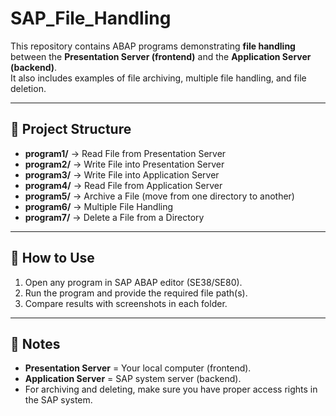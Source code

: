 # SAP_File_Handling

This repository contains ABAP programs demonstrating **file handling** between the **Presentation Server (frontend)** and the **Application Server (backend)**.  
It also includes examples of file archiving, multiple file handling, and file deletion.  

---

## 📂 Project Structure
- **program1/** → Read File from Presentation Server  
- **program2/** → Write File into Presentation Server  
- **program3/** → Write File into Application Server  
- **program4/** → Read File from Application Server  
- **program5/** → Archive a File (move from one directory to another)  
- **program6/** → Multiple File Handling  
- **program7/** → Delete a File from a Directory  

---

## 🚀 How to Use
1. Open any program in SAP ABAP editor (SE38/SE80).  
2. Run the program and provide the required file path(s).  
3. Compare results with screenshots in each folder.  

---

## 📝 Notes
- **Presentation Server** = Your local computer (frontend).  
- **Application Server** = SAP system server (backend).  
- For archiving and deleting, make sure you have proper access rights in the SAP system.  
